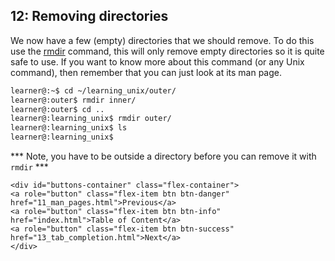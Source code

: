 ## 12: Removing directories

We now have a few (empty) directories that we should remove. To do this use the [rmdir][] command, this will only remove empty directories so it is quite safe to use. If you want to know more about this command (or any Unix command), then remember that you can just look at its man page.

```bash
learner@:~$ cd ~/learning_unix/outer/
learner@:outer$ rmdir inner/
learner@:outer$ cd ..
learner@:learning_unix$ rmdir outer/
learner@:learning_unix$ ls
learner@:learning_unix$
```

*** Note, you have to be outside a directory before you can remove it with `rmdir` ***

[rmdir]: https://en.wikipedia.org/wiki/Rmdir

```{=html}	
<div id="buttons-container" class="flex-container">
<a role="button" class="flex-item btn btn-danger" href="11_man_pages.html">Previous</a> 
<a role="button" class="flex-item btn btn-info" href="index.html">Table of Content</a> 
<a role="button" class="flex-item btn btn-success" href="13_tab_completion.html">Next</a>
</div>
```